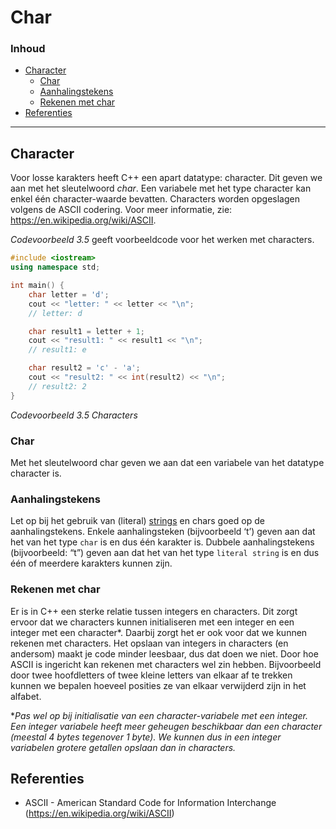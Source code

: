 # Char [](title-id) <!-- omit in toc -->

### Inhoud[](toc-id) <!-- omit in toc -->

- [Character](#character)
  - [Char](#char)
  - [Aanhalingstekens](#aanhalingstekens)
  - [Rekenen met char](#rekenen-met-char)
- [Referenties](#referenties)

---

## Character

Voor losse karakters heeft C++ een apart datatype: character. Dit geven we aan met het sleutelwoord *char*. Een variabele met het type character kan enkel één character-waarde bevatten. Characters worden opgeslagen volgens de ASCII codering. Voor meer informatie, zie: <https://en.wikipedia.org/wiki/ASCII>.

*Codevoorbeeld 3.5* geeft voorbeeldcode voor het werken met characters.

```cpp
#include <iostream>
using namespace std;

int main() {
    char letter = 'd';
    cout << "letter: " << letter << "\n";
    // letter: d

    char result1 = letter + 1;
    cout << "result1: " << result1 << "\n";
    // result1: e

    char result2 = 'c' - 'a';
    cout << "result2: " << int(result2) << "\n";
    // result2: 2
}
```

*Codevoorbeeld 3.5 Characters*

### Char

Met het sleutelwoord char geven we aan dat een variabele van het datatype character is.

### Aanhalingstekens

Let op bij het gebruik van (literal) [strings](../string/README.md) en chars goed op de aanhalingstekens. Enkele aanhalingsteken (bijvoorbeeld ‘t’) geven aan dat het van het type `char` is en dus één karakter is. Dubbele aanhalingstekens (bijvoorbeeld: “t”) geven aan dat het van het type `literal string` is en dus één of meerdere karakters kunnen zijn.

### Rekenen met char

Er is in C++ een sterke relatie tussen integers en characters. Dit zorgt ervoor dat we characters kunnen initialiseren met een integer en een integer met een character*. Daarbij zorgt het er ook voor dat we kunnen rekenen met characters. Het opslaan van integers in characters (en andersom) maakt je code minder leesbaar, dus dat doen we niet. Door hoe ASCII is ingericht kan rekenen met characters wel zin hebben. Bijvoorbeeld door twee hoofdletters of twee kleine letters van elkaar af te trekken kunnen we bepalen hoeveel posities ze van elkaar verwijderd zijn in het alfabet.

**Pas wel op bij initialisatie van een character-variabele met een integer. Een integer variabele heeft meer geheugen beschikbaar dan een character (meestal 4 bytes tegenover 1 byte). We kunnen dus in een integer variabelen grotere getallen opslaan dan in characters.*

## Referenties

- ASCII - American Standard Code for Information Interchange (<https://en.wikipedia.org/wiki/ASCII>)
